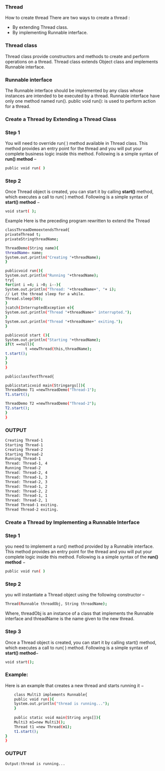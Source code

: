 ### Thread

How to create thread
There are two ways to create a thread :
-	By extending Thread class.
-	By implementing Runnable interface.
	
### Thread class

Thread class provide constructors and methods to create and perform operations on a thread.
Thread class extends Object class and implements Runnable interface.

### Runnable interface

The Runnable interface should be implemented by any class whose instances are intended to be executed by a thread. Runnable interface have only one method named run().
public void run(): is used to perform action for a thread.

### Create a Thread by Extending a Thread Class

### Step 1

You will need to override run( ) method available in Thread class. This method provides an entry point for the thread and you will put your complete business logic inside this method. 
Following is a simple syntax of **run() method** –

```sh
public void run( )
```

### Step 2

Once Thread object is created, you can start it by calling **start()** method, which executes a call to
run( ) method. Following is a simple syntax of **start() method** −

```sh
void start( );
```
Example Here is the preceding program rewritten to extend the Thread

```sh
classThreadDemoextendsThread{
privateThread t;
privateStringthreadName;

ThreadDemo(String name){
threadName= name;
System.out.println("Creating "+threadName);
}

publicvoid run(){
System.out.println("Running "+threadName);
try{
for(int i =4; i >0; i--){
System.out.println("Thread: "+threadName+", "+ i);
// Let the thread sleep for a while.
Thread.sleep(50);
}
}catch(InterruptedException e){
System.out.println("Thread "+threadName+" interrupted.");
}
System.out.println("Thread "+threadName+" exiting.");
}

publicvoid start (){
System.out.println("Starting "+threadName);
if(t ==null){
         t =newThread(this,threadName);
t.start();
}
}
}

publicclassTestThread{

publicstaticvoid main(Stringargs[]){
ThreadDemo T1 =newThreadDemo("Thread-1");
T1.start();

ThreadDemo T2 =newThreadDemo("Thread-2");
T2.start();
}
}

```

### OUTPUT

```sh
Creating Thread-1
Starting Thread-1
Creating Thread-2
Starting Thread-2
Running Thread-1
Thread: Thread-1, 4
Running Thread-2
Thread: Thread-2, 4
Thread: Thread-1, 3
Thread: Thread-2, 3
Thread: Thread-1, 2
Thread: Thread-2, 2
Thread: Thread-1, 1
Thread: Thread-2, 1
Thread Thread-1 exiting.
Thread Thread-2 exiting.

```

### Create a Thread by Implementing a Runnable Interface

### Step 1
you need to implement a run() method provided by a Runnable interface. This method provides an entry point for the thread and you will put your complete logic inside this method. Following is a simple syntax of the **run() method** −

```sh
public void run( )
```

### Step 2
you will instantiate a Thread object using the following constructor –

```sh
Thread(Runnable threadObj, String threadName);
```
Where, threadObj is an instance of a class that implements the Runnable interface and threadName is the name given to the new thread.

### Step 3
Once a Thread object is created, you can start it by calling start() method, which executes a call to run( ) method. Following is a simple syntax of **start() method**−

```sh
void start();
```

### Example:
Here is an example that creates a new thread and starts running it −

```sh
	class Multi3 implements Runnable{  
	public void run(){  
	System.out.println("thread is running...");  
	}  
	  
	public static void main(String args[]){  
	Multi3 m1=new Multi3();  
	Thread t1 =new Thread(m1);  
	t1.start();  
}  
}  

```

### OUTPUT

```sh
Output:thread is running...
```
